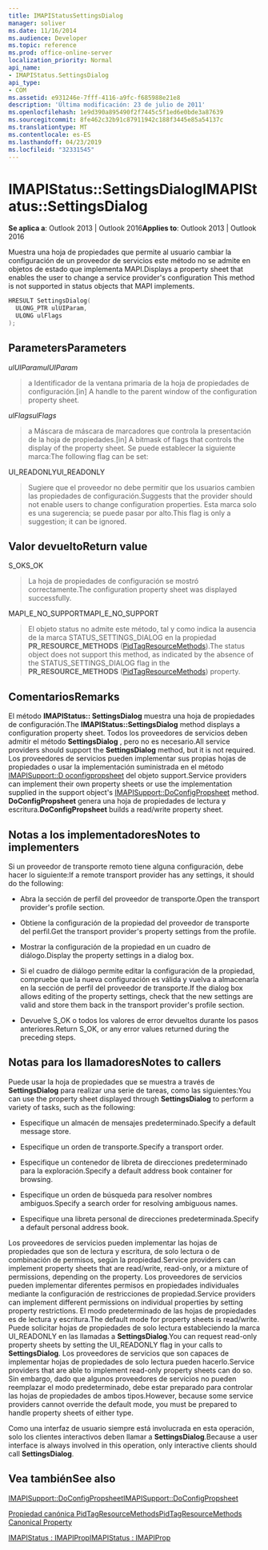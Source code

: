 ```yaml
---
title: IMAPIStatusSettingsDialog
manager: soliver
ms.date: 11/16/2014
ms.audience: Developer
ms.topic: reference
ms.prod: office-online-server
localization_priority: Normal
api_name:
- IMAPIStatus.SettingsDialog
api_type:
- COM
ms.assetid: e931246e-7fff-4116-a9fc-f685988e21e8
description: 'Última modificación: 23 de julio de 2011'
ms.openlocfilehash: 1e9d390a895490f2f7445c5f1ed6e0bde3a87639
ms.sourcegitcommit: 8fe462c32b91c87911942c188f3445e85a54137c
ms.translationtype: MT
ms.contentlocale: es-ES
ms.lasthandoff: 04/23/2019
ms.locfileid: "32331545"
---
```

# <a name="imapistatussettingsdialog"></a><span data-ttu-id="e1697-103">IMAPIStatus::SettingsDialog</span><span class="sxs-lookup"><span data-stu-id="e1697-103">IMAPIStatus::SettingsDialog</span></span>

  
  
<span data-ttu-id="e1697-104">**Se aplica a**: Outlook 2013 | Outlook 2016</span><span class="sxs-lookup"><span data-stu-id="e1697-104">**Applies to**: Outlook 2013 | Outlook 2016</span></span> 
  
<span data-ttu-id="e1697-105">Muestra una hoja de propiedades que permite al usuario cambiar la configuración de un proveedor de servicios este método no se admite en objetos de estado que implementa MAPI.</span><span class="sxs-lookup"><span data-stu-id="e1697-105">Displays a property sheet that enables the user to change a service provider's configuration This method is not supported in status objects that MAPI implements.</span></span>
  
```cpp
HRESULT SettingsDialog(
  ULONG_PTR ulUIParam,
  ULONG ulFlags
);
```

## <a name="parameters"></a><span data-ttu-id="e1697-106">Parameters</span><span class="sxs-lookup"><span data-stu-id="e1697-106">Parameters</span></span>

 <span data-ttu-id="e1697-107">_ulUIParam_</span><span class="sxs-lookup"><span data-stu-id="e1697-107">_ulUIParam_</span></span>
  
> <span data-ttu-id="e1697-108">a Identificador de la ventana primaria de la hoja de propiedades de configuración.</span><span class="sxs-lookup"><span data-stu-id="e1697-108">[in] A handle to the parent window of the configuration property sheet.</span></span>
    
 <span data-ttu-id="e1697-109">_ulFlags_</span><span class="sxs-lookup"><span data-stu-id="e1697-109">_ulFlags_</span></span>
  
> <span data-ttu-id="e1697-110">a Máscara de máscara de marcadores que controla la presentación de la hoja de propiedades.</span><span class="sxs-lookup"><span data-stu-id="e1697-110">[in] A bitmask of flags that controls the display of the property sheet.</span></span> <span data-ttu-id="e1697-111">Se puede establecer la siguiente marca:</span><span class="sxs-lookup"><span data-stu-id="e1697-111">The following flag can be set:</span></span>
    
<span data-ttu-id="e1697-112">UI_READONLY</span><span class="sxs-lookup"><span data-stu-id="e1697-112">UI_READONLY</span></span> 
  
> <span data-ttu-id="e1697-113">Sugiere que el proveedor no debe permitir que los usuarios cambien las propiedades de configuración.</span><span class="sxs-lookup"><span data-stu-id="e1697-113">Suggests that the provider should not enable users to change configuration properties.</span></span> <span data-ttu-id="e1697-114">Esta marca solo es una sugerencia; se puede pasar por alto.</span><span class="sxs-lookup"><span data-stu-id="e1697-114">This flag is only a suggestion; it can be ignored.</span></span>
    
## <a name="return-value"></a><span data-ttu-id="e1697-115">Valor devuelto</span><span class="sxs-lookup"><span data-stu-id="e1697-115">Return value</span></span>

<span data-ttu-id="e1697-116">S_OK</span><span class="sxs-lookup"><span data-stu-id="e1697-116">S_OK</span></span> 
  
> <span data-ttu-id="e1697-117">La hoja de propiedades de configuración se mostró correctamente.</span><span class="sxs-lookup"><span data-stu-id="e1697-117">The configuration property sheet was displayed successfully.</span></span>
    
<span data-ttu-id="e1697-118">MAPI_E_NO_SUPPORT</span><span class="sxs-lookup"><span data-stu-id="e1697-118">MAPI_E_NO_SUPPORT</span></span> 
  
> <span data-ttu-id="e1697-119">El objeto status no admite este método, tal y como indica la ausencia de la marca STATUS_SETTINGS_DIALOG en la propiedad **PR_RESOURCE_METHODS** ([PidTagResourceMethods](pidtagresourcemethods-canonical-property.md)).</span><span class="sxs-lookup"><span data-stu-id="e1697-119">The status object does not support this method, as indicated by the absence of the STATUS_SETTINGS_DIALOG flag in the **PR_RESOURCE_METHODS** ([PidTagResourceMethods](pidtagresourcemethods-canonical-property.md)) property.</span></span>
    
## <a name="remarks"></a><span data-ttu-id="e1697-120">Comentarios</span><span class="sxs-lookup"><span data-stu-id="e1697-120">Remarks</span></span>

<span data-ttu-id="e1697-121">El método **IMAPIStatus:: SettingsDialog** muestra una hoja de propiedades de configuración.</span><span class="sxs-lookup"><span data-stu-id="e1697-121">The **IMAPIStatus::SettingsDialog** method displays a configuration property sheet.</span></span> <span data-ttu-id="e1697-122">Todos los proveedores de servicios deben admitir el método **SettingsDialog** , pero no es necesario.</span><span class="sxs-lookup"><span data-stu-id="e1697-122">All service providers should support the **SettingsDialog** method, but it is not required.</span></span> <span data-ttu-id="e1697-123">Los proveedores de servicios pueden implementar sus propias hojas de propiedades o usar la implementación suministrada en el método [IMAPISupport::D oconfigpropsheet](imapisupport-doconfigpropsheet.md) del objeto support.</span><span class="sxs-lookup"><span data-stu-id="e1697-123">Service providers can implement their own property sheets or use the implementation supplied in the support object's [IMAPISupport::DoConfigPropsheet](imapisupport-doconfigpropsheet.md) method.</span></span> <span data-ttu-id="e1697-124">**DoConfigPropsheet** genera una hoja de propiedades de lectura y escritura.</span><span class="sxs-lookup"><span data-stu-id="e1697-124">**DoConfigPropsheet** builds a read/write property sheet.</span></span> 
  
## <a name="notes-to-implementers"></a><span data-ttu-id="e1697-125">Notas a los implementadores</span><span class="sxs-lookup"><span data-stu-id="e1697-125">Notes to implementers</span></span>

<span data-ttu-id="e1697-126">Si un proveedor de transporte remoto tiene alguna configuración, debe hacer lo siguiente:</span><span class="sxs-lookup"><span data-stu-id="e1697-126">If a remote transport provider has any settings, it should do the following:</span></span>
  
- <span data-ttu-id="e1697-127">Abra la sección de perfil del proveedor de transporte.</span><span class="sxs-lookup"><span data-stu-id="e1697-127">Open the transport provider's profile section.</span></span>
    
- <span data-ttu-id="e1697-128">Obtiene la configuración de la propiedad del proveedor de transporte del perfil.</span><span class="sxs-lookup"><span data-stu-id="e1697-128">Get the transport provider's property settings from the profile.</span></span>
    
- <span data-ttu-id="e1697-129">Mostrar la configuración de la propiedad en un cuadro de diálogo.</span><span class="sxs-lookup"><span data-stu-id="e1697-129">Display the property settings in a dialog box.</span></span>
    
- <span data-ttu-id="e1697-130">Si el cuadro de diálogo permite editar la configuración de la propiedad, compruebe que la nueva configuración es válida y vuelva a almacenarla en la sección de perfil del proveedor de transporte.</span><span class="sxs-lookup"><span data-stu-id="e1697-130">If the dialog box allows editing of the property settings, check that the new settings are valid and store them back in the transport provider's profile section.</span></span>
    
- <span data-ttu-id="e1697-131">Devuelve S_OK o todos los valores de error devueltos durante los pasos anteriores.</span><span class="sxs-lookup"><span data-stu-id="e1697-131">Return S_OK, or any error values returned during the preceding steps.</span></span>
    
## <a name="notes-to-callers"></a><span data-ttu-id="e1697-132">Notas para los llamadores</span><span class="sxs-lookup"><span data-stu-id="e1697-132">Notes to callers</span></span>

<span data-ttu-id="e1697-133">Puede usar la hoja de propiedades que se muestra a través de **SettingsDialog** para realizar una serie de tareas, como las siguientes:</span><span class="sxs-lookup"><span data-stu-id="e1697-133">You can use the property sheet displayed through **SettingsDialog** to perform a variety of tasks, such as the following:</span></span> 
  
- <span data-ttu-id="e1697-134">Especifique un almacén de mensajes predeterminado.</span><span class="sxs-lookup"><span data-stu-id="e1697-134">Specify a default message store.</span></span>
    
- <span data-ttu-id="e1697-135">Especifique un orden de transporte.</span><span class="sxs-lookup"><span data-stu-id="e1697-135">Specify a transport order.</span></span>
    
- <span data-ttu-id="e1697-136">Especifique un contenedor de libreta de direcciones predeterminado para la exploración.</span><span class="sxs-lookup"><span data-stu-id="e1697-136">Specify a default address book container for browsing.</span></span>
    
- <span data-ttu-id="e1697-137">Especifique un orden de búsqueda para resolver nombres ambiguos.</span><span class="sxs-lookup"><span data-stu-id="e1697-137">Specify a search order for resolving ambiguous names.</span></span>
    
- <span data-ttu-id="e1697-138">Especifique una libreta personal de direcciones predeterminada.</span><span class="sxs-lookup"><span data-stu-id="e1697-138">Specify a default personal address book.</span></span>
    
<span data-ttu-id="e1697-139">Los proveedores de servicios pueden implementar las hojas de propiedades que son de lectura y escritura, de solo lectura o de combinación de permisos, según la propiedad.</span><span class="sxs-lookup"><span data-stu-id="e1697-139">Service providers can implement property sheets that are read/write, read-only, or a mixture of permissions, depending on the property.</span></span> <span data-ttu-id="e1697-140">Los proveedores de servicios pueden implementar diferentes permisos en propiedades individuales mediante la configuración de restricciones de propiedad.</span><span class="sxs-lookup"><span data-stu-id="e1697-140">Service providers can implement different permissions on individual properties by setting property restrictions.</span></span> <span data-ttu-id="e1697-141">El modo predeterminado de las hojas de propiedades es de lectura y escritura.</span><span class="sxs-lookup"><span data-stu-id="e1697-141">The default mode for property sheets is read/write.</span></span> <span data-ttu-id="e1697-142">Puede solicitar hojas de propiedades de solo lectura estableciendo la marca UI_READONLY en las llamadas a **SettingsDialog**.</span><span class="sxs-lookup"><span data-stu-id="e1697-142">You can request read-only property sheets by setting the UI_READONLY flag in your calls to **SettingsDialog**.</span></span> <span data-ttu-id="e1697-143">Los proveedores de servicios que son capaces de implementar hojas de propiedades de solo lectura pueden hacerlo.</span><span class="sxs-lookup"><span data-stu-id="e1697-143">Service providers that are able to implement read-only property sheets can do so.</span></span> <span data-ttu-id="e1697-144">Sin embargo, dado que algunos proveedores de servicios no pueden reemplazar el modo predeterminado, debe estar preparado para controlar las hojas de propiedades de ambos tipos.</span><span class="sxs-lookup"><span data-stu-id="e1697-144">However, because some service providers cannot override the default mode, you must be prepared to handle property sheets of either type.</span></span> 
  
<span data-ttu-id="e1697-145">Como una interfaz de usuario siempre está involucrada en esta operación, solo los clientes interactivos deben llamar a **SettingsDialog**.</span><span class="sxs-lookup"><span data-stu-id="e1697-145">Because a user interface is always involved in this operation, only interactive clients should call **SettingsDialog**.</span></span>
  
## <a name="see-also"></a><span data-ttu-id="e1697-146">Vea también</span><span class="sxs-lookup"><span data-stu-id="e1697-146">See also</span></span>



[<span data-ttu-id="e1697-147">IMAPISupport::DoConfigPropsheet</span><span class="sxs-lookup"><span data-stu-id="e1697-147">IMAPISupport::DoConfigPropsheet</span></span>](imapisupport-doconfigpropsheet.md)
  
[<span data-ttu-id="e1697-148">Propiedad canónica PidTagResourceMethods</span><span class="sxs-lookup"><span data-stu-id="e1697-148">PidTagResourceMethods Canonical Property</span></span>](pidtagresourcemethods-canonical-property.md)
  
[<span data-ttu-id="e1697-149">IMAPIStatus : IMAPIProp</span><span class="sxs-lookup"><span data-stu-id="e1697-149">IMAPIStatus : IMAPIProp</span></span>](imapistatusimapiprop.md)

